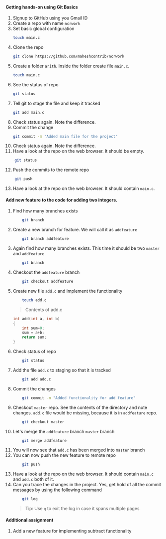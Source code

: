 #### Getting hands-on using Git Basics 
1. Signup to GitHub using you Gmail ID
2. Create a repo with name `ncrwork`
3. Set basic global configuration
    ```bash
    touch main.c
    ```
4. Clone the repo
    ```bash
    git clone https://github.com/maheshcontrib/ncrwork
    ```
5. Create a folder `arith`. Inside the folder create file `main.c`.
    ```bash
    touch main.c
    ```
6. See the status of repo
    ```bash
    git status
    ```
7. Tell git to stage the file and keep it tracked
    ```bash
    git add main.c
    ```
8. Check status again. Note the difference.
9. Commit the change
    ```bash
    git commit -m "Added main file for the project"
    ```
10. Check status again. Note the difference.
11. Have a look at the repo on the web browser. It should be empty.
```bash
    git status
```
12. Push the commits to the remote repo
```bash
    git push
```
13. Have a look at the repo on the web browser. It should contain `main.c`.

#### Add new feature to the code for adding two integers.
1. Find how many branches exists
    ```bash
        git branch
    ```
2. Create a new branch for feature. We will call it as `addfeature`
    ```bash
        git branch addfeature
    ```
3. Again find how many branches exists. This time it should be two `master` and `addfeature`
    ```bash
        git branch
    ```
4. Checkout the `addfeature` branch
    ```bash
        git checkout addfeature
    ``` 
5. Create new file `add.c` and implement the functionality
    ```bash
        touch add.c
    ```
    > Contents of add.c
    ```C
    int add(int a, int b) 
    {
        int sum=0;
        sum = a+b;
        return sum;
    }
    ```
6. Check status of repo
    ```bash
        git status
    ```
7. Add the file `add.c` to staging so that it is tracked
    ```bash
        git add add.c
    ```
8. Commit the changes 
    ```bash
        git commit -m "Added functionality for add feature"
    ```
9. Checkout `master` repo. See the contents of the directory and note changes. `add.c` file would be missing, because it is in `addfeature` repo.
    ```bash
        git checkout master
    ```
10. Let's merge the `addfeature` branch `master` branch
    ```bash
        git merge addfeature
    ```
11. You will now see that `add.c` has been merged into `master` branch 
12. You can now push the new feature to remote repo
    ```bash
        git push
    ```
13. Have a look at the repo on the web browser. It should contain `main.c` and `add.c` both of it.
14. Can you trace the changes in the project. Yes, get hold of all the commit messages by using the following command
    ```bash
        git log
    ```
    > Tip: Use  `q` to exit the log in case it spans multiple pages

#### Additional assignment
1. Add a new feature for implementing subtract functionality
